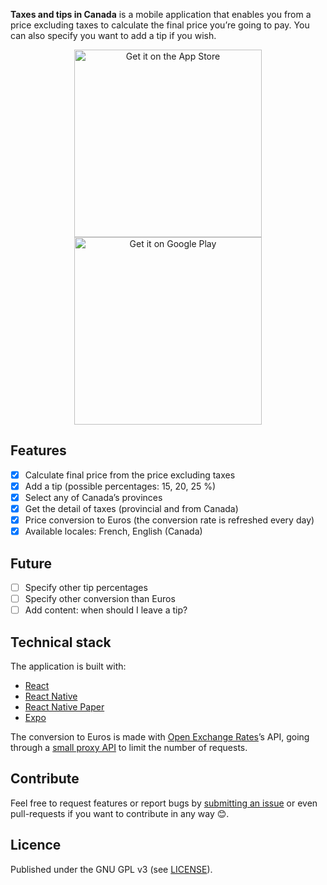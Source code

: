**Taxes and tips in Canada** is a mobile application that enables you from a price excluding taxes to calculate the final price you’re going to pay. You can also specify you want to add a tip if you wish.

<center>

<p align="center"><a href="https://itunes.apple.com/us/app/taxes-et-pourboires-au-canada/id1358009518" rel="nofollow"><img width="300" src="https://github.com/scastiel/taxntip/raw/master/assets/stores-icons/app-store.png" alt="Get it on the App Store" style="max-width:100%;"></a> <a href="https://play.google.com/store/apps/details?id=me.castiel.taxntip" rel="nofollow"><img width="300" src="https://github.com/scastiel/taxntip/raw/master/assets/stores-icons/play-store.png" alt="Get it on Google Play" style="max-width:100%;"></a></p>

</center>

## Features

* [x] Calculate final price from the price excluding taxes
* [x] Add a tip (possible percentages: 15, 20, 25 %)
* [x] Select any of Canada’s provinces
* [x] Get the detail of taxes (provincial and from Canada)
* [x] Price conversion to Euros (the conversion rate is refreshed every day)
* [x] Available locales: French, English (Canada)

## Future

* [ ] Specify other tip percentages
* [ ] Specify other conversion than Euros
* [ ] Add content: when should I leave a tip?

## Technical stack

The application is built with:

* [React](https://reactjs.org/)
* [React Native](https://facebook.github.io/react-native/)
* [React Native Paper](https://callstack.github.io/react-native-paper/)
* [Expo](https://expo.io/)

The conversion to Euros is made with [Open Exchange Rates](https://openexchangerates.org/)’s API, going through a [small proxy API](https://github.com/scastiel/taxntip-api) to limit the number of requests.

## Contribute

Feel free to request features or report bugs by [submitting an issue](https://gitlab.com/scastiel/taxntip/issues) or even pull-requests if you want to contribute in any way 😊.

## Licence

Published under the GNU GPL v3 (see [LICENSE](https://gitlab.com/scastiel/taxntip/blob/master/LICENSE)).
